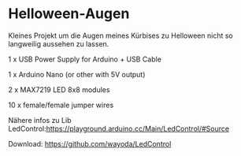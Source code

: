 # Helloween-Augen

Kleines Projekt um die Augen meines Kürbises zu Helloween nicht so langweilig aussehen zu lassen.

1 x USB Power Supply for Arduino + USB Cable

1 x Arduino Nano (or other with 5V output)

2 x  MAX7219 LED 8x8 modules

10 x female/female jumper wires

Nähere infos zu Lib LedControl:https://playground.arduino.cc/Main/LedControl/#Source

Download: https://github.com/wayoda/LedControl


